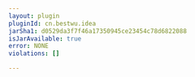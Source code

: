 ```yaml
---
layout: plugin
pluginId: cn.bestwu.idea
jarSha1: d0529da3f7f46a17350945ce23454c78d6822088
isJarAvailable: true
error: NONE
violations: []

---
```


